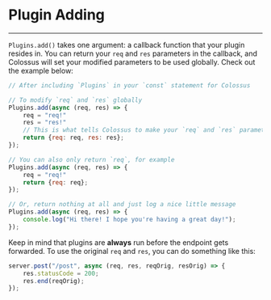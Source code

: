 # Plugin Adding

---
`Plugins.add()` takes one argument: a callback function that your plugin resides in. You can return your `req` and `res` parameters in the callback, and Colossus will set your modified parameters to be used globally. Check out the example below:<br>
```js
// After including `Plugins` in your `const` statement for Colossus

// To modify `req` and `res` globally
Plugins.add(async (req, res) => {
    req = "req!"
    res = "res!"
    // This is what tells Colossus to make your `req` and `res` parameters global
    return {req: req, res: res};
});

// You can also only return `req`, for example
Plugins.add(async (req, res) => {
    req = "req!"
    return {req: req};
});

// Or, return nothing at all and just log a nice little message
Plugins.add(async (req, res) => {
    console.log("Hi there! I hope you're having a great day!");
});

```

Keep in mind that plugins are **always** run before the endpoint gets forwarded. To use the original `req` and `res`, you can do something like this:<br>
```js
server.post("/post", async (req, res, reqOrig, resOrig) => {
    res.statusCode = 200;
    res.end(reqOrig);
});

```
